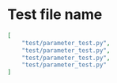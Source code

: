 # Test file name

```json
[
    "test/parameter_test.py",
    "test/parameter_test.py",
    "test/parameter_test.py",
    "test/parameter_test.py"
]
```
